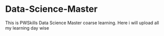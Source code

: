# Data-Science-Master
This is PWSkills Data Science Master coarse learning. Here i will upload all my learning day wise
